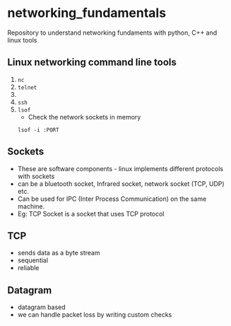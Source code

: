 # networking_fundamentals
Repository to understand networking fundaments with python, C++ and linux tools

## Linux networking command line tools
1. `nc`
2. `telnet`
3. 
4. `ssh`
5. `lsof`
   - Check the network sockets in memory
   ```
   lsof -i :PORT
   ```

## Sockets
- These are software components - linux implements different protocols with sockets
- can be a bluetooth socket, Infrared socket, network socket (TCP, UDP) etc.
- Can be used for IPC (Inter Process Communication) on the same machine.
- Eg: TCP Socket is a socket that uses TCP protocol


## TCP
- sends data as a byte stream
- sequential
- reliable

## Datagram
- datagram based
- we can handle packet loss by writing custom checks
